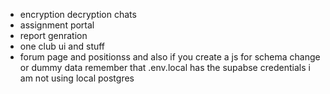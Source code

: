 - encryption decryption chats
- assignment portal
- report genration
- one club ui and stuff
- forum page and positionss
and also if you create a js for schema change or dummy data remember that .env.local has the supabse credentials i am not using local postgres